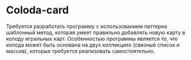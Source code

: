 # Coloda-card
Требуется разработать программу c использованием паттерна шаблонный метод, которая умеет правильно добавлять новую карту в колоду игральных карт. Особенностью программы является то, что колода может быть основана на двух коллекциях (связный список и массив), которые требуется реализовать самостоятельно.
